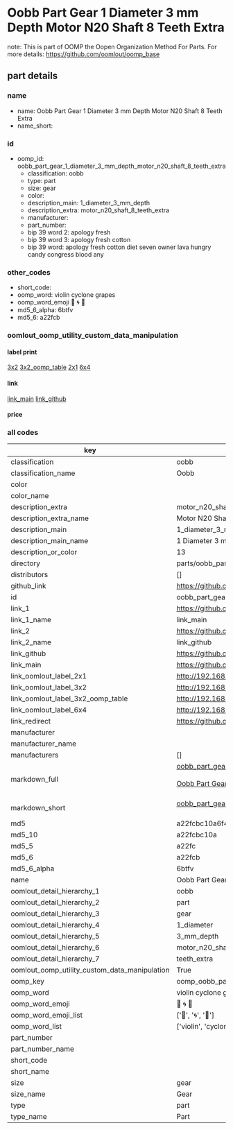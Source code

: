 # Oobb Part Gear 1 Diameter 3 mm Depth Motor N20 Shaft 8 Teeth Extra  

note: This is part of OOMP the Oopen Organization Method For Parts. For more details: https://github.com/oomlout/oomp_base

##  part details
  







### name
* name: Oobb Part Gear 1 Diameter 3 mm Depth Motor N20 Shaft 8 Teeth Extra
* name_short: 
### id
* oomp_id: oobb_part_gear_1_diameter_3_mm_depth_motor_n20_shaft_8_teeth_extra
  * classification: oobb
  * type: part
  * size: gear
  * color: 
  * description_main: 1_diameter_3_mm_depth
  * description_extra: motor_n20_shaft_8_teeth_extra
  * manufacturer: 
  * part_number: 
  * bip 39 word 2: apology fresh
  * bip 39 word 3: apology fresh cotton
  * bip 39 word: apology fresh cotton diet seven owner lava hungry candy congress blood any

### other_codes
* short_code: 
* oomp_word: violin cyclone grapes
* oomp_word_emoji :violin: :cyclone: :grapes:
* md5_6_alpha: 6btfv
* md5_6: a22fcb






### oomlout_oomp_utility_custom_data_manipulation
#### label print
[3x2](http://192.168.1.245:1112/?label=oomp%206btfv)
[3x2_oomp_table](http://192.168.1.108:1112/?label=oomp%206btfv)
[2x1](http://192.168.1.242:1112/?label=oomp%206btfv)
[6x4](http://192.168.1.55:1112/?label=oomp%206btfv)    

#### link

[link_main](https://github.com/oomlout/oomlout_oomp_version_1_messy/tree/main/parts/oobb_part_gear_1_diameter_3_mm_depth_motor_n20_shaft_8_teeth_extra) [link_github](https://github.com/oomlout/oomlout_oomp_version_1_messy/tree/main/parts/oobb_part_gear_1_diameter_3_mm_depth_motor_n20_shaft_8_teeth_extra)                             

#### price







### all codes 
| key | value |  
| --- | --- |  
| classification | oobb |  
| classification_name | Oobb |  
| color |  |  
| color_name |  |  
| description_extra | motor_n20_shaft_8_teeth_extra |  
| description_extra_name | Motor N20 Shaft 8 Teeth Extra |  
| description_main | 1_diameter_3_mm_depth |  
| description_main_name | 1 Diameter 3 mm Depth |  
| description_or_color | 13 |  
| directory | parts/oobb_part_gear_1_diameter_3_mm_depth_motor_n20_shaft_8_teeth_extra |  
| distributors | [] |  
| github_link | https://github.com/oomlout/oomlout_oomp_part_src/tree/main/parts/oobb_part_gear_1_diameter_3_mm_depth_motor_n20_shaft_8_teeth_extra |  
| id | oobb_part_gear_1_diameter_3_mm_depth_motor_n20_shaft_8_teeth_extra |  
| link_1 | https://github.com/oomlout/oomlout_oomp_version_1_messy/tree/main/parts/oobb_part_gear_1_diameter_3_mm_depth_motor_n20_shaft_8_teeth_extra |  
| link_1_name | link_main |  
| link_2 | https://github.com/oomlout/oomlout_oomp_version_1_messy/tree/main/parts/oobb_part_gear_1_diameter_3_mm_depth_motor_n20_shaft_8_teeth_extra |  
| link_2_name | link_github |  
| link_github | https://github.com/oomlout/oomlout_oomp_version_1_messy/tree/main/parts/oobb_part_gear_1_diameter_3_mm_depth_motor_n20_shaft_8_teeth_extra |  
| link_main | https://github.com/oomlout/oomlout_oomp_version_1_messy/tree/main/parts/oobb_part_gear_1_diameter_3_mm_depth_motor_n20_shaft_8_teeth_extra |  
| link_oomlout_label_2x1 | http://192.168.1.242:1112/?label=oomp%206btfv |  
| link_oomlout_label_3x2 | http://192.168.1.245:1112/?label=oomp%206btfv |  
| link_oomlout_label_3x2_oomp_table | http://192.168.1.108:1112/?label=oomp%206btfv |  
| link_oomlout_label_6x4 | http://192.168.1.55:1112/?label=oomp%206btfv |  
| link_redirect | https://github.com/oomlout/oomlout_oomp_version_1_messy/tree/main/parts/oobb_part_gear_1_diameter_3_mm_depth_motor_n20_shaft_8_teeth_extra |  
| manufacturer |  |  
| manufacturer_name |  |  
| manufacturers | [] |  
| markdown_full | [oobb_part_gear_1_diameter_3_mm_depth_motor_n20_shaft_8_teeth_extra](none)<br>[](none)<br>[Oobb Part Gear 1 Diameter 3 Mm Depth Motor N20 Shaft 8 Teeth Extra](none)<br><br> |  
| markdown_short | [oobb_part_gear_1_diameter_3_mm_depth_motor_n20_shaft_8_teeth_extra](none)<br><br> |  
| md5 | a22fcbc10a6f4fba78e253da61973053 |  
| md5_10 | a22fcbc10a |  
| md5_5 | a22fc |  
| md5_6 | a22fcb |  
| md5_6_alpha | 6btfv |  
| name | Oobb Part Gear 1 Diameter 3 mm Depth Motor N20 Shaft 8 Teeth Extra |  
| oomlout_detail_hierarchy_1 | oobb |  
| oomlout_detail_hierarchy_2 | part |  
| oomlout_detail_hierarchy_3 | gear |  
| oomlout_detail_hierarchy_4 | 1_diameter |  
| oomlout_detail_hierarchy_5 | 3_mm_depth |  
| oomlout_detail_hierarchy_6 | motor_n20_shaft_8 |  
| oomlout_detail_hierarchy_7 | teeth_extra |  
| oomlout_oomp_utility_custom_data_manipulation | True |  
| oomp_key | oomp_oobb_part_gear_1_diameter_3_mm_depth_motor_n20_shaft_8_teeth_extra |  
| oomp_word | violin cyclone grapes |  
| oomp_word_emoji | :violin: :cyclone: :grapes: |  
| oomp_word_emoji_list | [':violin:', ':cyclone:', ':grapes:'] |  
| oomp_word_list | ['violin', 'cyclone', 'grapes'] |  
| part_number |  |  
| part_number_name |  |  
| short_code |  |  
| short_name |  |  
| size | gear |  
| size_name | Gear |  
| type | part |  
| type_name | Part |  
